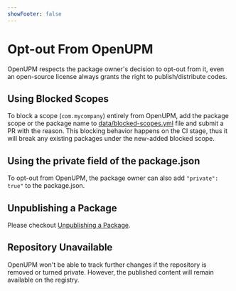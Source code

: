 ```yaml
---
showFooter: false
---
```

# Opt-out From OpenUPM

OpenUPM respects the package owner's decision to opt-out from it, even an open-source license always grants the right to publish/distribute codes.

## Using Blocked Scopes

To block a scope (`com.mycompany`) entirely from OpenUPM, add the package scope or the package name to [data/blocked-scopes.yml](https://github.com/openupm/openupm/tree/master/data/blocked-scopes.yml) file and submit a PR with the reason. This blocking behavior happens on the CI stage, thus it will break any existing packages under the new-added blocked scope.

## Using the private field of the package.json

To opt-out from OpenUPM, the package owner can also add `"private": true"` to the package.json.

## Unpublishing a Package

Please checkout [Unpublishing a Package](./modifying-upm-package.md#unpublishing-a-package).

## Repository Unavailable

OpenUPM won't be able to track further changes if the repository is removed or turned private. However, the published content will remain available on the registry.
